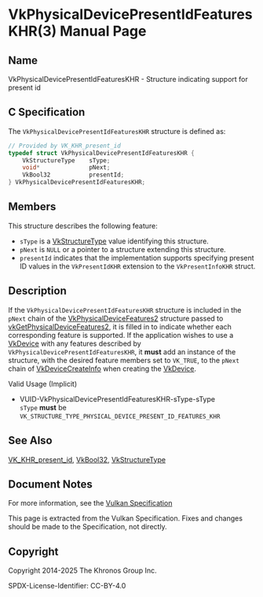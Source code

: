 # VkPhysicalDevicePresentIdFeaturesKHR(3) Manual Page

## Name

VkPhysicalDevicePresentIdFeaturesKHR - Structure indicating support for present id



## [](#_c_specification)C Specification

The `VkPhysicalDevicePresentIdFeaturesKHR` structure is defined as:

```c++
// Provided by VK_KHR_present_id
typedef struct VkPhysicalDevicePresentIdFeaturesKHR {
    VkStructureType    sType;
    void*              pNext;
    VkBool32           presentId;
} VkPhysicalDevicePresentIdFeaturesKHR;
```

## [](#_members)Members

This structure describes the following feature:

- `sType` is a [VkStructureType](https://registry.khronos.org/vulkan/specs/latest/man/html/VkStructureType.html) value identifying this structure.
- `pNext` is `NULL` or a pointer to a structure extending this structure.
- []()`presentId` indicates that the implementation supports specifying present ID values in the `VkPresentIdKHR` extension to the `VkPresentInfoKHR` struct.

## [](#_description)Description

If the `VkPhysicalDevicePresentIdFeaturesKHR` structure is included in the `pNext` chain of the [VkPhysicalDeviceFeatures2](https://registry.khronos.org/vulkan/specs/latest/man/html/VkPhysicalDeviceFeatures2.html) structure passed to [vkGetPhysicalDeviceFeatures2](https://registry.khronos.org/vulkan/specs/latest/man/html/vkGetPhysicalDeviceFeatures2.html), it is filled in to indicate whether each corresponding feature is supported. If the application wishes to use a [VkDevice](https://registry.khronos.org/vulkan/specs/latest/man/html/VkDevice.html) with any features described by `VkPhysicalDevicePresentIdFeaturesKHR`, it **must** add an instance of the structure, with the desired feature members set to `VK_TRUE`, to the `pNext` chain of [VkDeviceCreateInfo](https://registry.khronos.org/vulkan/specs/latest/man/html/VkDeviceCreateInfo.html) when creating the [VkDevice](https://registry.khronos.org/vulkan/specs/latest/man/html/VkDevice.html).

Valid Usage (Implicit)

- [](#VUID-VkPhysicalDevicePresentIdFeaturesKHR-sType-sType)VUID-VkPhysicalDevicePresentIdFeaturesKHR-sType-sType  
  `sType` **must** be `VK_STRUCTURE_TYPE_PHYSICAL_DEVICE_PRESENT_ID_FEATURES_KHR`

## [](#_see_also)See Also

[VK\_KHR\_present\_id](https://registry.khronos.org/vulkan/specs/latest/man/html/VK_KHR_present_id.html), [VkBool32](https://registry.khronos.org/vulkan/specs/latest/man/html/VkBool32.html), [VkStructureType](https://registry.khronos.org/vulkan/specs/latest/man/html/VkStructureType.html)

## [](#_document_notes)Document Notes

For more information, see the [Vulkan Specification](https://registry.khronos.org/vulkan/specs/latest/html/vkspec.html#VkPhysicalDevicePresentIdFeaturesKHR)

This page is extracted from the Vulkan Specification. Fixes and changes should be made to the Specification, not directly.

## [](#_copyright)Copyright

Copyright 2014-2025 The Khronos Group Inc.

SPDX-License-Identifier: CC-BY-4.0